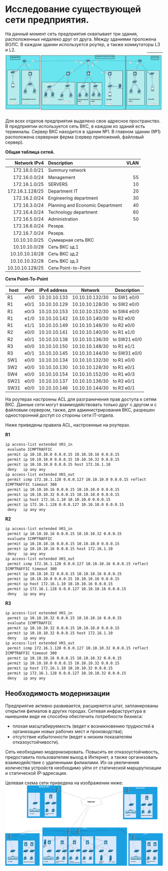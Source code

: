 # Исследование существующей сети предприятия.
На данный момент сеть предприятия охватывает три здания, расположенных недалеко друг от друга. Между зданиями проложена ВОЛС. В каждом здании используется роутер, а также коммутаторы L3 и L2. 
![](pic/map.jpg)

Для всех отделов предприятия выделено свое адресное пространство. В предприятии используется сеть ВКС, в каждом из зданий есть
терминалы. Сервер ВКС находится в здании №1.
В главном здании (№1) расположена серверная ферма (сервер приложений, файловый сервер). 

**Общая таблица сетей.**

| Network IPv4     | Description                     | VLAN                |
|-----------------:|:--------------------------------|--------------------:|
| 172.16.0.0/21    | Summury network                 |                     |  
| 172.16.0.0/24    | Management                      | 55                  |
| 172.16.1.0/25    | SERVERS                         | 10                  | 
| 172.16.1.128/25  | Department IT                   | 20                  |
| 172.16.2.0/24    | Engineering department          | 30                  |
| 172.16.3.0/24    | Planning and Economic Department| 40                  | 
| 172.16.4.0/24    | Technology department           | 60                  | 
| 172.16.5.0/24    | Administration                  | 50                  |
| 172.16.6.0/24    | Резерв.                         |                     | 
| 172.16.7.0/24    | Резерв.                         |                     | 
| 10.10.10.0/25    | Суммарная сеть ВКС              |                     | 
| 10.10.10.0/28    | Сеть ВКС зд.1                   |                     | 
| 10.10.10.16/28   | Сеть ВКС зд.2                   |                     | 
| 10.10.10.32/28   | Сеть ВКС зд.3                   |                     | 
| 10.10.10.128/25  | Сети Point-to-Point             |                     |  

**Сети Point-To-Point**

| host | Port  | IPv4 address |   Network       | Description  |
|------|-------|--------------|-----------------|--------------|
| R1   | e0/0  | 10.10.10.133 | 10.10.10.132/30 | to SW1 e0/0  |   
| R1   | e0/1  | 10.10.10.129 | 10.10.10.128/30 | to SW2 e0/0  |   
| R1   | e0/3  | 10.10.10.153 | 10.10.10.152/30 | to SW4 e0/0  |  
| R1   | e1/0  | 10.10.10.142 | 10.10.10.140/30 | to R2 e0/0   |  
| R1   | e1/1  | 10.10.10.149 | 10.10.10.148/30 | to R2 e0/0   |    
| R2   | e0/0  | 10.10.10.141 | 10.10.10.140/30 | to R1 e1/0   |    
| R2   | e0/1  | 10.10.10.138 | 10.10.10.136/30 | to SW21 e0/0 |
| R3   | e0/0  | 10.10.10.150 | 10.10.10.148/30 | to R1 e1/1   |
| R3   | e0/1  | 10.10.10.145 | 10.10.10.144/30 | to SW31 e0/0 |
| SW1  | e0/0  | 10.10.10.134 | 10.10.10.132/30 | to R1 e0/0   |
| SW2  | e0/0  | 10.10.10.130 | 10.10.10.128/30 | to R1 e0/1   |
| SW4  | e0/0  | 10.10.10.154 | 10.10.10.152/30 | to R1 e0/3   |
| SW21 | e0/0  | 10.10.10.137 | 10.10.10.136/30 | to R2 e0/1   |
| SW31 | e0/0  | 10.10.10.146 | 10.10.10.144/30 | to R3 e0/1   |
 
 
На роутерах настроены ACL для разграничения прав доступа к сетям ВКС. Данные сети могут взаимодействовать только друг с другом и с файловым сервером, также, для администрирования ВКС, разрешен односторонний доступ со стороны сети IT-отдела. 

Ниже приведены правила ACL, настроенные на роутерах.  

**R1** 
```
ip access-list extended VKS_in
 evaluate ICMPTRAFFIC                                       
 permit ip 10.10.10.0 0.0.0.15 10.10.10.16 0.0.0.15
 permit ip 10.10.10.0 0.0.0.15 10.10.10.32 0.0.0.15
 permit ip 10.10.10.0 0.0.0.15 host 172.16.1.10
 deny   ip any any
ip access-list extended VKS_out
 permit icmp 172.16.1.128 0.0.0.127 10.10.10.0 0.0.0.15 reflect ICMPTRAFFIC timeout 300
 permit ip 10.10.10.16 0.0.0.15 10.10.10.0 0.0.0.15
 permit ip 10.10.10.32 0.0.0.15 10.10.10.0 0.0.0.15
 permit ip host 172.16.1.10 10.10.10.0 0.0.0.15
 permit ip 172.16.1.128 0.0.0.127 10.10.10.0 0.0.0.15
 deny   ip any any
``` 
**R2** 
``` 
ip access-list extended VKS_in
 permit ip 10.10.10.16 0.0.0.15 10.10.10.32 0.0.0.15
 evaluate ICMPTRAFFIC
 permit ip 10.10.10.16 0.0.0.15 10.10.10.0 0.0.0.15
 permit ip 10.10.10.16 0.0.0.15 host 172.16.1.10
 deny   ip any any
ip access-list extended VKS_out
 permit icmp 172.16.1.128 0.0.0.127 10.10.10.16 0.0.0.15 reflect ICMPTRAFFIC timeout 300
 permit ip 10.10.10.32 0.0.0.15 10.10.10.16 0.0.0.15
 permit ip 10.10.10.0 0.0.0.15 10.10.10.16 0.0.0.15
 permit ip host 172.16.1.10 10.10.10.16 0.0.0.15
 permit ip 172.16.1.128 0.0.0.127 10.10.10.16 0.0.0.15
 deny   ip any any
``` 
**R3** 
``` 
ip access-list extended VKS_in
 permit ip 10.10.10.32 0.0.0.15 10.10.10.16 0.0.0.15
 evaluate ICMPTRAFFIC
 permit ip 10.10.10.32 0.0.0.15 10.10.10.0 0.0.0.15
 permit ip 10.10.10.32 0.0.0.15 host 172.16.1.10
 deny   ip any any
ip access-list extended VKS_out
 permit icmp 172.16.1.128 0.0.0.127 10.10.10.32 0.0.0.15 reflect ICMPTRAFFIC timeout 300
 permit ip 10.10.10.16 0.0.0.15 10.10.10.32 0.0.0.15
 permit ip 10.10.10.0 0.0.0.15 10.10.10.32 0.0.0.15
 permit ip host 172.16.1.10 10.10.10.32 0.0.0.15
 permit ip 172.16.1.128 0.0.0.127 10.10.10.32 0.0.0.15
 deny   ip any any 
 ``` 
## Необходимость модернизации 

Предприятие активно развивается, расширяется штат, запланированы открытия филиалов в других городах. Сетевая инфраструктура в нынешнем виде не способна обеспечить потребности бизнеса: 
- плохая масштабируемость (ведет к возникновению трудностей в организации новых рабочих мест и производства);
- отсутствие избыточности (ведет к низким показателям отказоустойчивости).

Сеть необходимо модернизировать. Повысить ее отказоустойчивость, предоставить пользователям выход в Интернет,
а также организовать взаимодействие с удаленными филиалами. Из-за увеличения количества устройств необходимо уйти от статической 
маршрутизации и статической IP-адресации. 

Целевая схема сети приведена на изображении ниже: 
![](pic/map.png)

